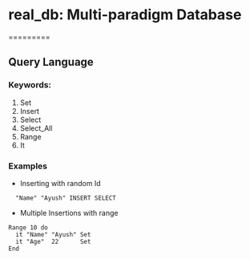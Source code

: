 # real_db: Multi-paradigm Database
=========

## Query Language

### Keywords:

1. Set
2. Insert
2. Select
3. Select_All
4. Range
6. It

### Examples

- Inserting with random Id

```
  "Name" "Ayush" INSERT SELECT
```

- Multiple Insertions with range
```
Range 10 do
  it "Name" "Ayush" Set
  it "Age"  22      Set
End
```
